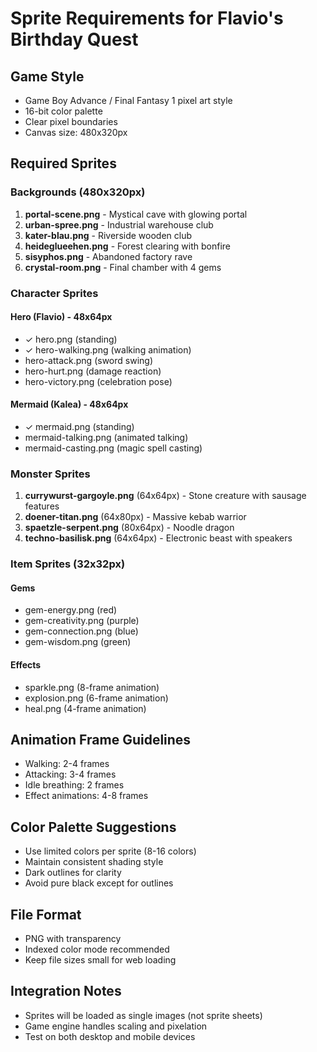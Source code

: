 # Sprite Requirements for Flavio's Birthday Quest

## Game Style
- Game Boy Advance / Final Fantasy 1 pixel art style
- 16-bit color palette
- Clear pixel boundaries
- Canvas size: 480x320px

## Required Sprites

### Backgrounds (480x320px)
1. **portal-scene.png** - Mystical cave with glowing portal
2. **urban-spree.png** - Industrial warehouse club
3. **kater-blau.png** - Riverside wooden club  
4. **heideglueehen.png** - Forest clearing with bonfire
5. **sisyphos.png** - Abandoned factory rave
6. **crystal-room.png** - Final chamber with 4 gems

### Character Sprites
#### Hero (Flavio) - 48x64px
- ✓ hero.png (standing)
- ✓ hero-walking.png (walking animation)
- hero-attack.png (sword swing)
- hero-hurt.png (damage reaction)
- hero-victory.png (celebration pose)

#### Mermaid (Kalea) - 48x64px  
- ✓ mermaid.png (standing)
- mermaid-talking.png (animated talking)
- mermaid-casting.png (magic spell casting)

### Monster Sprites
1. **currywurst-gargoyle.png** (64x64px) - Stone creature with sausage features
2. **doener-titan.png** (64x80px) - Massive kebab warrior
3. **spaetzle-serpent.png** (80x64px) - Noodle dragon
4. **techno-basilisk.png** (64x64px) - Electronic beast with speakers

### Item Sprites (32x32px)
#### Gems
- gem-energy.png (red)
- gem-creativity.png (purple)  
- gem-connection.png (blue)
- gem-wisdom.png (green)

#### Effects
- sparkle.png (8-frame animation)
- explosion.png (6-frame animation)
- heal.png (4-frame animation)

## Animation Frame Guidelines
- Walking: 2-4 frames
- Attacking: 3-4 frames
- Idle breathing: 2 frames
- Effect animations: 4-8 frames

## Color Palette Suggestions
- Use limited colors per sprite (8-16 colors)
- Maintain consistent shading style
- Dark outlines for clarity
- Avoid pure black except for outlines

## File Format
- PNG with transparency
- Indexed color mode recommended
- Keep file sizes small for web loading

## Integration Notes
- Sprites will be loaded as single images (not sprite sheets)
- Game engine handles scaling and pixelation
- Test on both desktop and mobile devices